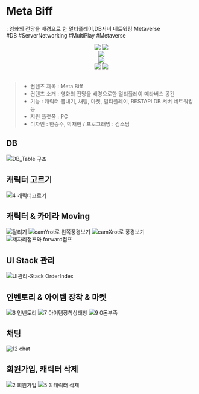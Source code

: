 #                         <Unity Photon Multiplay Metabus> Meta Biff
: 영화의 전당을 배경으로 한 멀티플레이,DB서버 네트워킹 Metaverse
  <br/>
 #DB #ServerNetworking #MultiPlay #Metaverse
<br/>
<div align = center>
<img src="https://img.shields.io/badge/unity-FFFFFF?style=for-the-badge&logo=unity&logoColor=black">
<img src="https://img.shields.io/badge/Photon-000000?style=for-the-badge&logo=unity&logoColor=white">
<br/>
<img src="https://img.shields.io/badge/Multiplayer-Implemented-success.svg?style=for-the-badge">
<br/>
<img src="https://img.shields.io/badge/DB Server Networking-Implemented-success.svg?style=for-the-badge">
<br/>
<img src="https://img.shields.io/badge/CSharp-239120?style=for-the-badge&logo=CSharp&logoColor=white">
<img src="https://img.shields.io/badge/github-181717?style=for-the-badge&logo=github&logoColor=white">
</div><br/>
  
> + 컨텐츠 제목 : Meta Biff<br/>
> + 컨텐츠 소개 : 영화의 전당을 배경으로한 멀티플레이 메타버스 공간<br/>
> + 기능 : 캐릭터 뽐내기, 채팅, 마켓, 멀티플레이, RESTAPI DB 서버 네트워킹 등
> + 지원 플랫폼 : PC<br/>
> + 디자인 : 한승주, 박재현 / 프로그래밍 : 김소담<br/>
## DB
  ![DB_Table 구조](https://github.com/sodamkimkim/Biff_UnityMetabus/assets/100888879/88101ee2-a3da-44b4-924f-f9897e48133b)

## 캐릭터 고르기
![4 캐릭터고르기](https://github.com/sodamkimkim/Biff_UnityMetabus/assets/100888879/ecfa337e-18ff-4d8c-b56f-a422b12c2ef5)
## 캐릭터 & 카메라 Moving
![달리기](https://github.com/sodamkimkim/Biff_UnityMetabus/assets/100888879/17f540c7-4d8a-41a6-9455-c6dba1c93c3d)
![camYrot로 왼쪽풍경보기](https://github.com/sodamkimkim/Biff_UnityMetabus/assets/100888879/e88b0e8b-30e8-45d8-b077-ce7cf6b4c329)
![camXrot로 풍경보기](https://github.com/sodamkimkim/Biff_UnityMetabus/assets/100888879/4f9736a3-0977-46e7-bd4c-0fe9e6ef7ced)
![제자리점프와 forward점프](https://github.com/sodamkimkim/Biff_UnityMetabus/assets/100888879/0bbccb98-c441-43ec-8076-c511a9269c03)
## UI Stack 관리
![UI관리-Stack OrderIndex](https://github.com/sodamkimkim/Biff_UnityMetabus/assets/100888879/2987a63e-abef-4b0c-ab75-9ef05f174c48)
## 인벤토리 & 아이템 장착 & 마켓
![6 인벤토리](https://github.com/sodamkimkim/Biff_UnityMetabus/assets/100888879/e401bd40-5f4a-4d69-b1b1-49b4446d6a5b)
![7 아이템장착상태창](https://github.com/sodamkimkim/Biff_UnityMetabus/assets/100888879/8a5e6159-a28e-4ae8-b09e-87d39839baf1)
![9 0돈부족](https://github.com/sodamkimkim/Biff_UnityMetabus/assets/100888879/a615684f-c2be-4b70-b316-dfbc5d1d88a0)
## 채팅
![12 chat](https://github.com/sodamkimkim/Biff_UnityMetabus/assets/100888879/4920fee5-deac-45d4-9857-324c05d80e72)
## 회원가입, 캐릭터 삭제
![2 회원가입](https://github.com/sodamkimkim/Biff_UnityMetabus/assets/100888879/322daf51-a72c-4413-8252-6c696840e271)
![5 3 캐릭터 삭제](https://github.com/sodamkimkim/Biff_UnityMetabus/assets/100888879/e8eca167-de44-4deb-8e54-7d1de7bac488)

